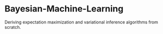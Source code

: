 # Bayesian-Machine-Learning
Deriving expectation maximization and variational inference algorithms from scratch.
